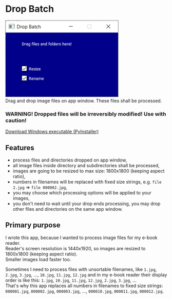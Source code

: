 # Drop Batch
![App Window](README_files/AppScreenshot.png)  
Drag and drop image files on app window. These files shall be processed.
### WARNING! Dropped files will be irreversibly modified! Use with caution!
[Download Windows executable (PyInstaller)](https://github.com/JasonSpine/DropBatch/releases/download/v1.0/DropBatch.zip)
## Features
* process files and directories dropped on app window,
* all image files inside directory and subdirectories shall be processed,
* images are going to be resized to max size: 1800x1800 (keeping aspect ratio),
* numbers in filenames will be replaced with fixed size strings, e.g. ``file 2.jpg`` => ``file 000002.jpg``,
* you may choose which processing options will be applied to your images,
* you don't need to wait until your drop ends processing, you may drop other files and directories on the same app window.

## Primary purpose
I wrote this app, because I wanted to process image files for my e-book reader.  
Reader's screen resolution is 1440x1920, so images are resized to 1800x1800 (keeping aspect ratio).  
Smaller images load faster too.  
  
Sometimes I need to process files with unsortable filenames, like ``1.jpg``, ``2.jpg``, ``3.jpg``, ..., ``10.jpg``, ``11.jpg``, ``12.jpg`` and in my e-book reader their display order is like this: ``1.jpg``, ``10.jpg``, ``11.jpg``, ``12.jpg``, ``2.jpg``, ``3.jpg``, ...  
That's why this app replaces all numbers in filenames to fixed size strings: ``000001.jpg``, ``000002.jpg``, ``000003.jpg``, ..., ``000010.jpg``, ``000011.jpg``, ``000012.jpg``.

